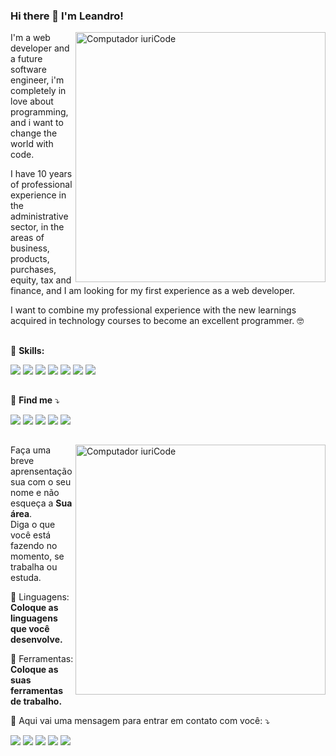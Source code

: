 ### Hi there 👋 I'm Leandro!

<img src="https://raw.githubusercontent.com/MicaelliMedeiros/micaellimedeiros/master/image/computer-illustration.png" min-width="400px" max-width="400px" width="400px" align="right" alt="Computador iuriCode">

<p align="left"> 
 I'm a web developer and a future software engineer, i'm completely in love about programming, and i want to change the world with code.
 
 I have 10 years of professional experience in the administrative sector, in the areas of business, products, purchases, equity, tax and finance, and I am looking for my first experience as a web developer.

I want to combine my professional experience with the new learnings acquired in technology courses to become an excellent programmer. :nerd_face:
</p>

##

<p align="left">
  🦄 <strong>Skills:</strong>
</p>

<p align="left">
  <a href="#" alt="html">
  <img src="https://img.shields.io/badge/HTML5-E34F26?style=for-the-badge&logo=html5&logoColor=white" /></a>

  <a href="#" alt="css">
  <img src="https://img.shields.io/badge/CSS3-1572B6?style=for-the-badge&logo=css3&logoColor=white" /></a>

  <a href="#" alt="js">
  <img src="https://img.shields.io/badge/JavaScript-F7DF1E?style=for-the-badge&logo=javascript&logoColor=black"/></a>

  <a href="#" alt="python">
  <img src="https://img.shields.io/badge/Python-14354C?style=for-the-badge&logo=python&logoColor=white"/></a>

  <a href="#" alt="bootstrap">
  <img src="https://img.shields.io/badge/Bootstrap-563D7C?style=for-the-badge&logo=bootstrap&logoColor=white"/></a>
  
  <a href="#" alt="git">
  <img src="https://img.shields.io/badge/Git-E34F26?style=for-the-badge&logo=git&logoColor=white"/></a>
  
  <a href="#" alt="office">
  <img src="https://img.shields.io/badge/Microsoft_Office-D83B01?style=for-the-badge&logo=microsoft-office&logoColor=white"/></a>
</p>  

##

<p align="left">
  💌 <strong>Find me</strong> ⤵️
</p>

<p align="left">
  <a href="" alt="Gmail">
  <img src="https://img.shields.io/badge/Gmail-D14836?style=for-the-badge&logo=gmail&logoColor=white&link=leandromissel@gmail.com" /></a>

  <a href="" alt="Linkedin">
  <img src="https://img.shields.io/badge/LinkedIn-0077B5?style=for-the-badge&logo=linkedin&logoColor=white&link=www.linkedin.com/in/leandro-missel-jr-9373821a0" /></a>

  <a href="#" alt="WhatsApp">
  <img src="https://img.shields.io/badge/WhatsApp-25D366?style=for-the-badge&logo=whatsapp&logoColor=white&link=API-DO-SEU-WHATSAPP"/></a>

  <a href="" alt="Twitter">
  <img src="https://img.shields.io/badge/Twitter-1DA1F2?style=for-the-badge&logo=twitter&logoColor=white&link=https://twitter.com/leandromissel/"/></a>

  <a href="#" alt="Instagram">
  <img src="https://img.shields.io/badge/Instagram-E4405F?style=for-the-badge&logo=instagram&logoColor=white&link=https://www.instagram.com/leandromissel/"/></a>
</p>  

##

<img src="https://raw.githubusercontent.com/MicaelliMedeiros/micaellimedeiros/master/image/computer-illustration.png" min-width="400px" max-width="400px" width="400px" align="right" alt="Computador iuriCode">

<p align="left"> 
  Faça uma breve aprensentação sua com o seu nome e não esqueça a <strong>Sua área</strong>.<br>
  Diga o que você está fazendo no momento, se trabalha ou estuda.
</p>

<p align="left">
  🦄 Linguagens: <strong>Coloque as linguagens que você desenvolve.</strong>
</p>

<p align="left">
  💼 Ferramentas: <strong>Coloque as suas ferramentas de trabalho.</strong>
</p>

<p align="left">
  💌 Aqui vai uma mensagem para entrar em contato com você: ⤵️
</p>

<p align="left">
  <a href="#" alt="Gmail">
  <img src="https://img.shields.io/badge/-Gmail-FF0000?style=flat-square&labelColor=FF0000&logo=gmail&logoColor=white&link=LINK-DO-SEU-EMAIL" /></a>

  <a href="#" alt="Linkedin">
  <img src="https://img.shields.io/badge/-Linkedin-0e76a8?style=flat-square&logo=Linkedin&logoColor=white&link=LINK-DO-SEU-LINKEDIN" /></a>

  <a href="#" alt="WhatsApp">
  <img src="https://img.shields.io/badge/-WhatsApp-25d366?style=flat-square&labelColor=25d366&logo=whatsapp&logoColor=white&link=API-DO-SEU-WHATSAPP"/></a>

  <a href="#" alt="Facebook">
  <img src="https://img.shields.io/badge/-Facebook-3b5998?style=flat-square&labelColor=3b5998&logo=facebook&logoColor=white&link=LINK-DO-SEU-FACEBOOK"/></a>

  <a href="" alt="Instagram">
  <img src="https://img.shields.io/badge/-Instagram-DF0174?style=flat-square&labelColor=DF0174&logo=instagram&logoColor=white&link=https://www.instagram.com/leandromissel/"/></a>
</p>  
